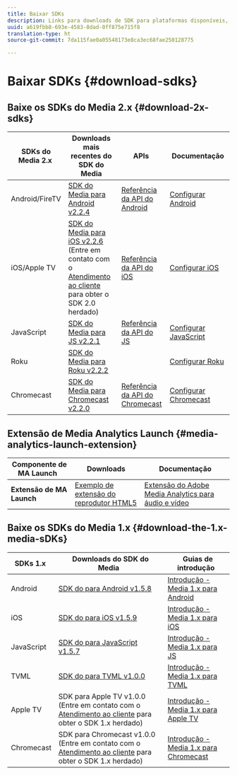 ```yaml
---
title: Baixar SDKs
description: Links para downloads de SDK para plataformas disponíveis, incluindo Android, iOS, JavaScript, Chromecast e Roku.
uuid: a619fbb8-693e-4583-8dad-0ff875e715f8
translation-type: ht
source-git-commit: 7da115fae0a05548173e8ca3ec68fae250128775

---
```



# Baixar SDKs {#download-sdks}

## Baixe os SDKs do Media 2.x {#download-2x-sdks}

| SDKs do Media 2.x  | Downloads mais recentes do SDK do Media |  APIs   |  Documentação  |
| --- | --- | --- | --- |
| Android/FireTV | [SDK do Media para Android v2.2.4](https://github.com/Adobe-Marketing-Cloud/media-sdks/releases/tag/android-v2.2.4) | [Referência da API do Android](https://adobe-marketing-cloud.github.io/media-sdks/reference/android/) | [Configurar Android](/help/sdk-implement/setup/set-up-android.md) |
| iOS/Apple TV | [SDK do Media para iOS v2.2.6](https://github.com/Adobe-Marketing-Cloud/media-sdks/releases/tag/ios-v2.2.6) (Entre em contato com o [Atendimento ao cliente ](https://helpx.adobe.com/br/marketing-cloud/contact-support.html) para obter o SDK 2.0 herdado) | [Referência da API do iOS](https://adobe-marketing-cloud.github.io/media-sdks/reference/ios/) | [Configurar iOS](/help/sdk-implement/setup/set-up-ios.md) |
| JavaScript | [SDK do Media para JS v2.2.1](https://github.com/Adobe-Marketing-Cloud/media-sdks/releases/tag/js-v2.2.1) | [Referência da API do JS](https://adobe-marketing-cloud.github.io/media-sdks/reference/javascript/) | [Configurar JavaScript](/help/sdk-implement/setup/set-up-js.md) |
| Roku | [SDK do Media para Roku v2.2.2](https://github.com/Adobe-Marketing-Cloud/media-sdks/releases/tag/roku-v2.2.2) |  | [Configurar Roku](/help/sdk-implement/setup/set-up-roku.md) |
| Chromecast | [SDK do Media para Chromecast v2.2.0](https://github.com/Adobe-Marketing-Cloud/media-sdks/releases/tag/chromecast-v2.2.0) | [Referência da API do Chromecast](https://adobe-marketing-cloud.github.io/media-sdks/reference/chromecast/) | [Configurar Chromecast ](/help/sdk-implement/setup/set-up-chromecast.md) |

## Extensão de Media Analytics Launch {#media-analytics-launch-extension}

| Componente de MA Launch   | Downloads | Documentação |
|---|---|---|
| **Extensão de MA Launch** | [Exemplo de extensão do reprodutor HTML5](https://github.com/adobe/reactor-adobe-va-sample-player) | [Extensão do Adobe Media Analytics para áudio e vídeo](https://docs.adobe.com/content/help/en/launch/using/extensions-ref/adobe-extension/media-analytics-extension/overview.html) |

## Baixe os SDKs do Media 1.x {#download-the-1.x-media-sDKs}

| SDKs 1.x  |  Downloads do SDK do Media  |  Guias de introdução  |
| --- | --- | --- |
| Android | [SDK do para Android v1.5.8](https://github.com/Adobe-Marketing-Cloud/video-heartbeat/releases/tag/android-v1.5.8) | [Introdução - Media 1.x para Android](setup/vhl-dev-guide-v15_android.pdf) |
| iOS | [SDK do para iOS v1.5.9](https://github.com/Adobe-Marketing-Cloud/video-heartbeat/releases/tag/ios-v1.5.9) | [Introdução - Media 1.x para iOS](setup/vhl-dev-guide-v15_ios.pdf) |
| JavaScript | [SDK do para JavaScript v1.5.7](https://github.com/Adobe-Marketing-Cloud/video-heartbeat/releases/tag/js-v1.5.7) | [Introdução - Media 1.x para JS](setup/vhl-dev-guide-v15_js.pdf) |
| TVML | [SDK do para TVML v1.0.0](https://github.com/Adobe-Marketing-Cloud/video-heartbeat/releases/tag/tvml-v1.0.0) | [Introdução - Media 1.x para TVML](setup/vhl_tvml.pdf) |
| Apple TV | SDK para Apple TV v1.0.0 (Entre em contato com o [Atendimento ao cliente](https://helpx.adobe.com/br/marketing-cloud/contact-support.html) para obter o SDK 1.x herdado) | [Introdução - Media 1.x para Apple TV](setup/vhl-dev-guide-v1x_appletv.pdf) |
| Chromecast | SDK para Chromecast v1.0.0 (Entre em contato com o [Atendimento ao cliente](https://helpx.adobe.com/br/marketing-cloud/contact-support.html) para obter o SDK 1.x herdado) | [Introdução - Media 1.x para Chromecast](setup/chromecast_1.x_sdk.pdf) |

